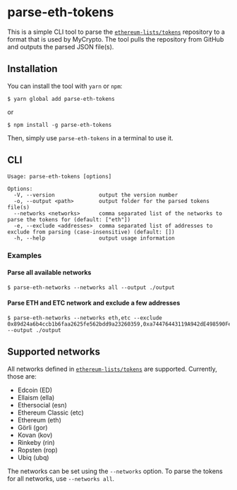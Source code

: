 # parse-eth-tokens

This is a simple CLI tool to parse the [`ethereum-lists/tokens`](https://github.com/ethereum-lists/tokens) repository to a format that is used by MyCrypto. The tool pulls the repository from GitHub and outputs the parsed JSON file(s).

## Installation

You can install the tool with `yarn` or `npm`:

```
$ yarn global add parse-eth-tokens
```
or
```
$ npm install -g parse-eth-tokens
```

Then, simply use `parse-eth-tokens` in a terminal to use it.

## CLI

```
Usage: parse-eth-tokens [options]

Options:
  -V, --version              output the version number
  -o, --output <path>        output folder for the parsed tokens file(s)
  --networks <networks>      comma separated list of the networks to parse the tokens for (default: ["eth"])
  -e, --exclude <addresses>  comma separated list of addresses to exclude from parsing (case-insensitive) (default: [])
  -h, --help                 output usage information
```

### Examples

#### Parse all available networks

```
$ parse-eth-networks --networks all --output ./output
```

#### Parse ETH and ETC network and exclude a few addresses

```
$ parse-eth-networks --networks eth,etc --exclude 0x89d24a6b4ccb1b6faa2625fe562bdd9a23260359,0xa74476443119A942dE498590Fe1f2454d7D4aC0d --output ./output
```

## Supported networks

All networks defined in [`ethereum-lists/tokens`](https://github.com/ethereum-lists/tokens) are supported. Currently, those are:

* Edcoin (ED)
* Ellaism (ella)
* Ethersocial (esn)
* Ethereum Classic (etc)
* Ethereum (eth)
* Görli (gor)
* Kovan (kov)
* Rinkeby (rin)
* Ropsten (rop)
* Ubiq (ubq)

The networks can be set using the `--networks` option. To parse the tokens for all networks, use `--networks all`.
